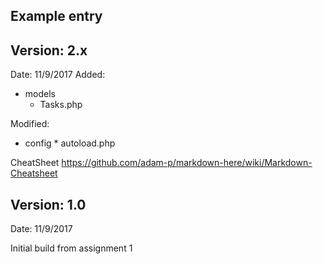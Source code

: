 ## Example entry
## Version: 2.x
Date:	 11/9/2017
Added:
- models
	* Tasks.php
	
Modified:
- config
    	* autoload.php

CheatSheet
https://github.com/adam-p/markdown-here/wiki/Markdown-Cheatsheet



## Version: 1.0
Date:	 11/9/2017

Initial build from assignment 1
